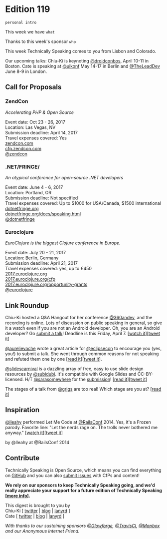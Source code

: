 # Edition 119

`personal intro`

This week we have `what`

Thanks to this week's sponsor `who`

This week Technically Speaking comes to you from Lisbon and Colorado.

Our upcoming talks: Chiu-Ki is keynoting [@droidconbos](http://twitter.com/droidconbos), April 10-11 in Boston. Cate is speaking at [@uikonf](http://twitter.com/uikonf) May 14-17 in Berlin and [@TheLeadDev](http://twitter.com/theleaddev) June 8-9 in London.


## Call for Proposals

### ZendCon
*Accelerating PHP & Open Source*

Event date: Oct 23 - 26, 2017  
Location: Las Vegas, NV  
Submission deadline: April 14, 2017  
Travel expenses covered: Yes  
[zendcon.com](http://www.zendcon.com/)  
[cfp.zendcon.com](http://cfp.zendcon.com/)  
[@zendcon](https://twitter.com/zendcon)


### .NET/FRINGE/
*An atypical conference for open-source .NET developers*

Event date: June 4 - 6, 2017  
Location: Portland, OR  
Submission deadline: Not specified  
Travel expenses covered: Up to $1000 for USA/Canada, $1500 international  
[dotnetfringe.org](http://dotnetfringe.org/)  
[dotnetfringe.org/docs/speaking.html](http://dotnetfringe.org/docs/speaking.html)  
[@dotnetfringe](https://twitter.com/dotnetfringe)


### Euroclojure
*EuroClojure is the biggest Clojure conference in Europe.*

Event date: July 20 - 21, 2017  
Location: Berlin, Germany  
Submission deadline: April 21, 2017  
Travel expenses covered: yes, up to €450  
[2017.euroclojure.org](http://2017.euroclojure.org/)  
[2017.euroclojure.org/cfp](http://2017.euroclojure.org/cfp/)  
[2017.euroclojure.org/opportunity-grants](http://2017.euroclojure.org/opportunity-grants/)  
[@euroclojure](https://twitter.com/euroclojure)


## Link Roundup

Chiu-Ki hosted a Q&A Hangout for her conference [@360andev](https://twitter.com/360andev), and the recording is online. Lots of discussion on public speaking in general, so give it a watch even if you are not an Android developer. Oh, you are an Android developer? Go [submit a talk](http://360andev.com/call-for-papers/)! Deadline is this Friday, April 7. [[watch it](https://www.youtube.com/watch?v=2_n8nd5P8Fc)][[tweet it](https://twitter.com/home?status=CFP%20Q%26A%20Hangout%20by%20%40360AnDev.%20Lots%20of%20great%20public%20speaking%20questions!%20https%3A//www.youtube.com/watch?v=2_n8nd5P8Fc%20via%20%40techspeakdigest)]

[@aurelievache](https://twitter.com/aurelievache) wrote a great article for
[@eclipsecon](https://twitter.com/eclipsecon) to encourage you (yes, you!) to submit a talk. She went through common reasons for not speaking and refuted them one by one [[read it](https://www.eclipsecon.org/france2017/news/word-speakers-why-submit-talk)][[tweet it](https://twitter.com/home?status=A%20word%20for%20speakers%20-%20Why%20submit%20a%20talk?%20by%20%40aurelievache%20https%3A//www.eclipsecon.org/france2017/news/word-speakers-why-submit-talk%20via%20%40techspeakdigest)].

[@slidescarnival](https://twitter.com/slidescarnival) is a dazzling array of free, easy to use slide design resources by [@subidubi](https://twitter.com/subidubi). It's compatible with Google Slides and CC-BY-licensed. H/T [@sarasomewhere](https://twitter.com/sarasomewhere) for the [submission](https://github.com/catehstn/technically-speaking/issues/343)!
[[read it](http://www.slidescarnival.com/)][[tweet it](https://twitter.com/home?status=Slides%20Carnival%3A%20Free,%20easy%20to%20use%20slide%20design%20resources%20by%20%40subidubi%20http%3A//www.slidescarnival.com%20via%20%40techspeakdigest)]

The stages of a talk from [@grigs](https://twitter.com/grigs) are too real! Which stage are you at? [[read it](https://twitter.com/grigs/status/847928131772063744)]

## Inspiration

[@lleahy](https://twitter.com/lleahy) performed Let Me Code at [@RailsConf](https://twitter.com/RailsConf) 2014. Yes, it's a Frozen parody. Favorite line: "Let the nerds rage on. The trolls never bothered me anyway." [[watch it](https://www.youtube.com/watch?v=kRUS8Zvg3sg)][[tweet it](https://twitter.com/home?status=Let%20Me%20Code%20%28A%20Frozen%20Parody%29%20by%20%40lleahy%20at%20%40RailsConf%20https%3A//www.youtube.com/watch?v=kRUS8Zvg3sg%20via%20%40techspeakdigest)]

by @lleahy at @RailsConf 2014

## Contribute

Technically Speaking is Open Source, which means you can find everything on [GitHub](https://github.com/catehstn/technically-speaking/) and you can also [submit issues](https://github.com/catehstn/technically-speaking/issues/new) with CfPs and content!

**We rely on our sponsors to keep Technically Speaking going, and we'd really appreciate your support for a future edition of Technically Speaking [[more info](http://www.techspeak.email/sponsorship/)].**  


This digest is brought to you by  
Chiu-Ki [ [twitter](https://twitter.com/chiuki) | [blog](http://blog.sqisland.com/) | [lanyrd](http://lanyrd.com/profile/chiuki/) ]  
Cate [ [twitter](https://twitter.com/catehstn) | [blog](http://www.cate.blog/) | [lanyrd](http://lanyrd.com/profile/catehstn/) ]

*With thanks to our sustaining sponsors [@Glowforge](http://twitter.com/glowforge), [@TravisCI](http://twitter.com/travisci), [@Mapbox](http://twitter.com/mapbox) and our Anonymous Internet Friend.*
